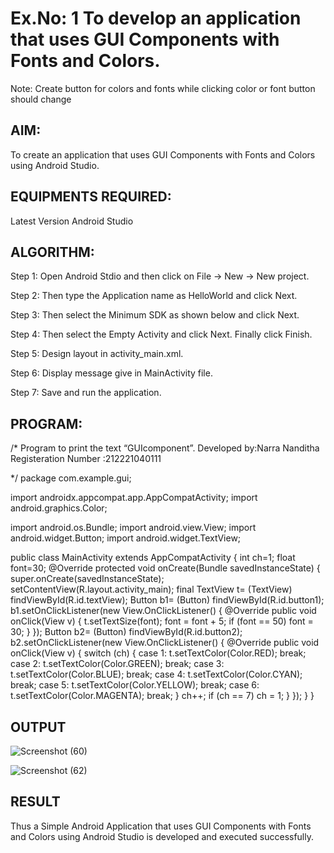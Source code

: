 # Ex.No: 1 To develop an application that uses GUI Components with Fonts and Colors. 
Note: Create button for colors and fonts while clicking color or font button should change 


## AIM:

To create an application that uses GUI Components with Fonts and Colors using Android Studio.

## EQUIPMENTS REQUIRED:

Latest Version Android Studio

## ALGORITHM:
Step 1: Open Android Stdio and then click on File -> New -> New project.

Step 2: Then type the Application name as HelloWorld and click Next.

Step 3: Then select the Minimum SDK as shown below and click Next.

Step 4: Then select the Empty Activity and click Next. Finally click Finish.

Step 5: Design layout in activity_main.xml.

Step 6: Display message give in MainActivity file.

Step 7: Save and run the application.


## PROGRAM:

/*
Program to print the text “GUIcomponent”.
Developed by:Narra Nanditha
Registeration Number :212221040111

*/
package com.example.gui;

import androidx.appcompat.app.AppCompatActivity;
import android.graphics.Color;

import android.os.Bundle;
import android.view.View;
import android.widget.Button;
import android.widget.TextView;

public class MainActivity extends AppCompatActivity
{
    int ch=1;
    float font=30;
    @Override
    protected void onCreate(Bundle savedInstanceState)
    {
        super.onCreate(savedInstanceState);
        setContentView(R.layout.activity_main);
        final TextView t= (TextView) findViewById(R.id.textView);
        Button b1= (Button) findViewById(R.id.button1);
        b1.setOnClickListener(new View.OnClickListener() {
            @Override
            public void onClick(View v) {
                t.setTextSize(font);
                font = font + 5;
                if (font == 50)
                    font = 30;
            }
        });
        Button b2= (Button) findViewById(R.id.button2);
        b2.setOnClickListener(new View.OnClickListener() {
            @Override
            public void onClick(View v) {
                switch (ch) {
                    case 1:
                        t.setTextColor(Color.RED);
                        break;
                    case 2:
                        t.setTextColor(Color.GREEN);
                        break;
                    case 3:
                        t.setTextColor(Color.BLUE);
                        break;
                    case 4:
                        t.setTextColor(Color.CYAN);
                        break;
                    case 5:
                        t.setTextColor(Color.YELLOW);
                        break;
                    case 6:
                        t.setTextColor(Color.MAGENTA);
                        break;
                }
                ch++;
                if (ch == 7)
                    ch = 1;
            }
        });
    }
}


## OUTPUT

![Screenshot (60)](https://github.com/KayyuruTharani/GUI-components/assets/142209319/8b0a0321-c0a9-41f0-853d-1c7bb50e58c8)


![Screenshot (62)](https://github.com/KayyuruTharani/GUI-components/assets/142209319/a29fdad4-f51e-4580-9fbc-7998815842a8)



## RESULT
Thus a Simple Android Application that uses GUI Components with Fonts and Colors using Android Studio is developed and executed successfully.
